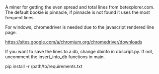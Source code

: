 A miner for getting the even spread and total lines from betexplorer.com. The default bookie is pinnacle,
if pinnacle is not found it uses the most frequent lines.

For windows, chromedriver is needed due to the javascript rendered line page.

https://sites.google.com/a/chromium.org/chromedriver/downloads

If you want to save the lines to a db, change dbinfo in dbscript.py.
If not, uncomment the insert_into_db functions in main. 

pip install -r /path/to/requirements.txt
